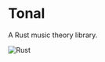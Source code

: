 # Tonal

A Rust music theory library.

![Rust](https://github.com/zfdavis/tonal/workflows/Rust/badge.svg)

